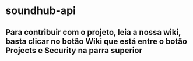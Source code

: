 # soundhub-api

## Para contribuir com o projeto, leia a nossa wiki, basta clicar no botão Wiki que está entre o botão Projects e Security na parra superior

